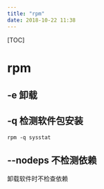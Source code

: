 ```yaml
---
title: "rpm"
date: 2018-10-22 11:38
---
```



[TOC]

# rpm



## -e 卸载



## -q 检测软件包安装

```
rpm -q sysstat
```



## --nodeps 不检测依赖

卸载软件时不检查依赖